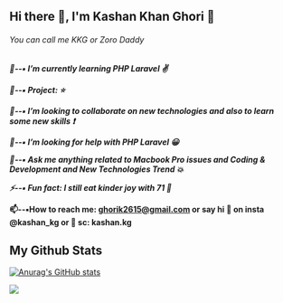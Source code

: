 ## Hi there 👋, I'm Kashan Khan Ghori :boy:

###### You can call me KKG or Zoro Daddy

***🌱--:black_small_square: I’m currently learning PHP Laravel :v:*** 

***🔭--:black_small_square: Project:  :star:***

***👯--:black_small_square: I’m looking to collaborate on new technologies and also to learn some new skills :exclamation:***

***🤔--:black_small_square: I’m looking for help with PHP Laravel :grinning:***

***💬--:black_small_square: Ask me anything related to Macbook Pro issues and Coding & Development and New Technologies Trend :boom:***

***⚡--:black_small_square: Fun fact: I still eat kinder joy with 71 :pill:***

**📫--:black_small_square:How to reach me: ghorik2615@gmail.com or say hi :wave: on insta @kashan_kg or 🔔 sc: kashan.kg** 

## **My Github Stats**

[![Anurag's GitHub stats](https://github-readme-stats.vercel.app/api?username=KashanKG&show_icons=true&count_private=true)](https://github.com/anuraghazra/github-readme-stats)

 ![](https://komarev.com/ghpvc/?username=KashanKG&style=for-the-badge)

